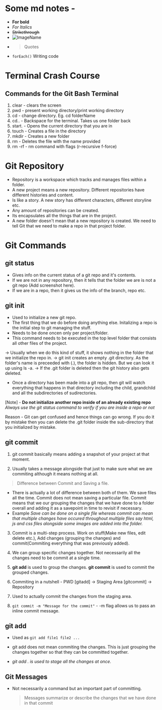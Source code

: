 # Some md notes -

- **For bold**
- _For Italics_
- ~~Strikethrough~~
- ![ImageName](URL)
- > Quotes
- `forEach()` Writing code

# Terminal Crash Course

## Commands for the Git Bash Terminal

1. clear - clears the screen
2. pwd - present working directory/print working directory
3. cd - change directory. Eg. cd folderName
4. cd.. - Backspace for the terminal. Takes us one folder back
5. start. - Opens the current directory that you are in
6. touch <fileName> - Creates a file in the directory
7. mkdir <directoryName> - Creates a new folder
8. rm <filename> - Deletes the file with the name provided
9. rm -rf <directoryName> - rm command with flags (r-recursive f-force)

# Git Repository

- Repository is a workspace which tracks and manages files within a folder.
- A new project means a new repository. Different repositories have different histories and content.
- Is like a story. A new story has different characters, different storyline etc.
- Any amount of repositories can be created.
- Its encapsulates all the things that are in the project.
- A new folder doesn't mean that a new repository is created. We need to tell Git that we need to make a repo in that project folder.

# Git Commands

## git status

- Gives info on the current status of a git repo and it's contents.
- If we are not in any repository, then it tells that the folder we are is not a git repo (Add screenshot here).
- If we are in a repo, then it gives us the info of the branch, repo etc.

## git init

- Used to initialize a new git repo.
- The first thing that we do before doing anything else. Initalizing a repo is the initial step to git managing the stuff.
- Needs to be done oncen only per project/folder.
- This command needs to be executed in the top level folder that consists all other files of the project.

<!------------------ NOTE ----------------------->

-> Usually when we do this kind of stuff, it shows nothing in the folder that we initialize the repo in.
-> git init creates an empty .git directory. As the folder's name is preceeded with (.), the folder is hidden. But we can look it up using ls -a.
-> If the .git folder is deleted then the git history also gets deleted.

<!----------------------------------------------->

- Once a directory has been made into a git repo, then git will watch everything that happens in that directory including the child, grandchild and all the subdirectories of sudirectories.

[Note] -
**Do not initialize another repo inside of an already existing repo**
_Always use the git status command to verify if you are inside a repo or not_

Reason - Git can get confused and hence things can go wrong. If you do it by mistake then you can delete the .git folder inside the sub-directory that you initialized by mistake.

## git commit

1. git commit basically means adding a snapshot of your project at that moment.

2. Usually takes a message alongside that just to make sure what we are commiting although it means nothing at all.

> Difference between Commit and Saving a file.

- There is actually a lot of difference between both of them. We save files all the time. Commit does not mean saving a particular file. Commit means that we our grouping the changes that we have done to a folder overall and adding it as a savepoint in time to revisit if necessary.
- Example _Save can be done on a single file whereas commit can mean that multiple changes have occured throughout multiple files say html, js and css files alongside some images are added into the folder._

3. Commit is a multi-step process. Work on stuff(Make new files, edit delete etc.), Add changes (grouping the changes) and commit(Commiting everything that was previously added).

4. We can group specific changes together. Not necessarily all the changes need to be commit at a single time.

5. **git add** is used to group the changes. **git commit** is used to commit the grouped changes.

6. Commiting in a nutshell - PWD [gitadd] -> Staging Area [gitcommit] -> Repository

7. Used to actually commit the changes from the staging area.

8. `git commit -m "Message for the commit"` - -m flag allows us to pass an inline commit message.

## git add

- Used as `git add file1 file2 ...`

- git add does not mean commiting the changes. This is just grouping the changes together so that they can be committed together.

- _git add . is used to stage all the changes at once._

## Git Messages

- Not necessarily a command but an important part of committing.
  > Messages summarize or describe the changes that we have done in that commit
